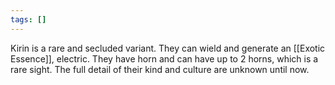 ```yaml
---
tags: []
---
```

Kirin is a rare and secluded variant. They can wield and generate an [[Exotic Essence]], electric. They have horn and can have up to 2 horns, which is a rare sight. The full detail of their kind and culture are unknown until now.
